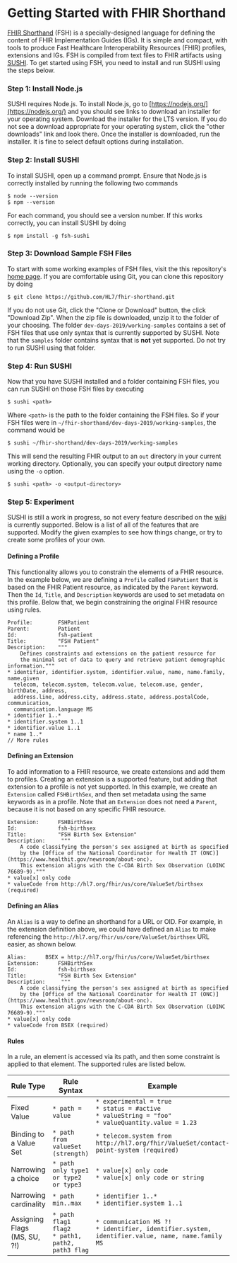 
# Getting Started with FHIR Shorthand
[FHIR Shorthand](https://github.com/HL7/fhir-shorthand) (FSH) is a specially-designed language for defining the content of FHIR Implementation Guides (IGs). It is simple and compact, with tools to produce Fast Healthcare Interoperability Resources (FHIR) profiles, extensions and IGs. FSH is compiled from text files to FHIR artifacts using [SUSHI](https://github.com/standardhealth/sushi). To get started using FSH, you need to install and run SUSHI using the steps below.
### Step 1: Install Node.js
SUSHI requires Node.js. To install Node.js, go to [https://nodejs.org/](https://nodejs.org/) and you should see links to download an installer for your operating system. Download the installer for the LTS version. If you do not see a download appropriate for your operating system, click the "other downloads" link and look there. Once the installer is downloaded, run the installer. It is fine to select default options during installation.
### Step 2: Install SUSHI
To install SUSHI, open up a command prompt. Ensure that Node.js is correctly installed by running the following two commands
```
$ node --version
$ npm --version
```
For each command, you should see a version number. If this works correctly, you can install SUSHI by doing
```
$ npm install -g fsh-sushi
``` 
### Step 3: Download Sample FSH Files
To start with some working examples of FSH files, visit the this repository's [home page](https://github.com/HL7/fhir-shorthand). If you are comfortable using Git, you can clone this repository by doing
```
$ git clone https://github.com/HL7/fhir-shorthand.git
```
If you do not use Git, click the "Clone or Download" button, the click "Download Zip". When the zip file is downloaded, unzip it to the folder of your choosing. The folder `dev-days-2019/working-samples` contains a set of FSH files that use only syntax that is currently supported by SUSHI. Note that the `samples` folder contains syntax that is **not** yet supported. Do not try to run SUSHI using that folder.
### Step 4: Run SUSHI
Now that you have SUSHI installed and a folder containing FSH files, you can run SUSHI on those FSH files by executing
```
$ sushi <path>
```
Where `<path>` is the path to the folder containing the FSH files. So if your FSH files were in `~/fhir-shorthand/dev-days-2019/working-samples`, the command would be
```
$ sushi ~/fhir-shorthand/dev-days-2019/working-samples
```
This will send the resulting FHIR output to an `out` directory in your current working directory. Optionally, you can specify your output directory name using the `-o` option.
```
$ sushi <path> -o <output-directory>
```
### Step 5: Experiment
SUSHI is still a work in progress, so not every feature described on the [wiki](https://github.com/HL7/fhir-shorthand/wiki) is currently supported. Below is a list of all of the features that are supported. Modify the given examples to see how things change, or try to create some profiles of your own.
#### Defining a Profile
This functionality allows you to constrain the elements of a FHIR resource. In the example below, we are defining a `Profile` called `FSHPatient` that is based on the FHIR Patient resource, as indicated by the `Parent` keyword. Then the `Id`, `Title`, and `Description` keywords are used to set metadata on this profile. Below that, we begin constraining the original FHIR resource using rules.
```
Profile:        FSHPatient
Parent:         Patient
Id:             fsh-patient
Title:          "FSH Patient"
Description:    """ 
    Defines constraints and extensions on the patient resource for 
    the minimal set of data to query and retrieve patient demographic information."""
* identifier, identifier.system, identifier.value, name, name.family, name.given
  telecom, telecom.system, telecom.value, telecom.use, gender, birthDate, address,
  address.line, address.city, address.state, address.postalCode, communication,
  communication.language MS
* identifier 1..*
* identifier.system 1..1
* identifier.value 1..1
* name 1..*
// More rules
```
#### Defining an Extension
To add information to a FHIR resource, we create extensions and add them to profiles. Creating an extension is a supported feature, but adding that extension to a profile is not yet supported. In this example, we create an `Extension` called `FSHBirthSex`, and then set metadata using the same keywords as in a profile. Note that an `Extension` does not need a `Parent`, because it is not based on any specific FHIR resource.
```
Extension:      FSHBirthSex 
Id:             fsh-birthsex
Title:          "FSH Birth Sex Extension"
Description:     """
    A code classifying the person's sex assigned at birth as specified 
    by the [Office of the National Coordinator for Health IT (ONC)](https://www.healthit.gov/newsroom/about-onc). 
    This extension aligns with the C-CDA Birth Sex Observation (LOINC 76689-9)."""
* value[x] only code
* valueCode from http://hl7.org/fhir/us/core/ValueSet/birthsex (required)
```
#### Defining an Alias
An `Alias` is a way to define an shorthand for a URL or OID. For example, in the extension definition above, we could have defined an `Alias` to make referencing the `http://hl7.org/fhir/us/core/ValueSet/birthsex` URL easier, as shown below.
```
Alias:      BSEX = http://hl7.org/fhir/us/core/ValueSet/birthsex
Extension:      FSHBirthSex 
Id:             fsh-birthsex
Title:          "FSH Birth Sex Extension"
Description:     """
    A code classifying the person's sex assigned at birth as specified 
    by the [Office of the National Coordinator for Health IT (ONC)](https://www.healthit.gov/newsroom/about-onc). 
    This extension aligns with the C-CDA Birth Sex Observation (LOINC 76689-9)."""
* value[x] only code
* valueCode from BSEX (required)
```
#### Rules
In a rule, an element is accessed via its path, and then some constraint is applied to that element. The supported rules are listed below.

| Rule Type | Rule Syntax | Example |
| --- | --- |---|
| Fixed Value |`* path = value`  | `* experimental = true` <br/> `* status = #active` <br/> `* valueString = "foo"` <br/> `* valueQuantity.value = 1.23` |
| Binding to a Value Set |`* path from valueSet (strength)`| `* telecom.system from http://hl7.org/fhir/ValueSet/contact-point-system (required)` |
| Narrowing a choice | `* path only type1 or type2 or type3` | `* value[x] only code` <br> `* value[x] only code or string` |
| Narrowing cardinality | `* path min..max` | `* identifier 1..*` <br> `* identifier.system 1..1`
| Assigning Flags (MS, SU, ?!) | `* path flag1 flag2` <br> `* path1, path2, path3 flag` | `* communication MS ?!` <br> `* identifier, identifier.system, identifier.value, name, name.family MS`